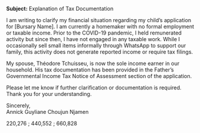 **Subject:** Explanation of Tax Documentation

I am writing to clarify my financial situation regarding my child’s application for [Bursary Name]. I am currently a homemaker with no formal employment or taxable income. Prior to the COVID-19 pandemic, I held remunerated activity but since then, I have not engaged in any taxable work. While I occasionally sell small items informally through WhatsApp to support our family, this activity does not generate reported income or require tax filings.

My spouse, Théodore Tchuisseu, is now the sole income earner in our household. His tax documentation has been provided in the Father’s Governmental Income Tax Notice of Assessment section of the application.

Please let me know if further clarification or documentation is required. Thank you for your understanding.

Sincerely,  
Annick Guyliane Choujun Njamen

220,276 ; 440,552 ; 660,828